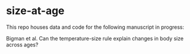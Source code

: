 # size-at-age

This repo houses data and code for the following manuscript in progress:

Bigman et al. Can the temperature-size rule explain changes in body size across ages?

